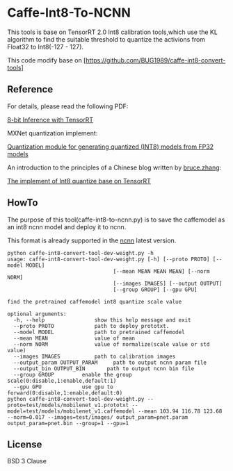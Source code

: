 # Caffe-Int8-To-NCNN

This tools is base on TensorRT 2.0 Int8 calibration tools,which use the KL algorithm to find the suitable threshold to quantize the activions from Float32 to Int8(-127 - 127).

This code modify  base on [https://github.com/BUG1989/caffe-int8-convert-tools] 


## Reference

For details, please read the following PDF:

[8-bit Inference with TensorRT](http://on-demand.gputechconf.com/gtc/2017/presentation/s7310-8-bit-inference-with-tensorrt.pdf) 

MXNet quantization implement:

[Quantization module for generating quantized (INT8) models from FP32 models](https://github.com/apache/incubator-mxnet/blob/master/python/mxnet/contrib/quantization.py)

An introduction to the principles of a Chinese blog written by [bruce.zhang](https://github.com/bigbigzxl):

[The implement of Int8 quantize base on TensorRT](https://zhuanlan.zhihu.com/zhangxiaolongOptimization)

## HowTo

The purpose of this tool(caffe-int8-to-ncnn.py)  is to save the caffemodel as an int8 ncnn model and deploy it to ncnn.

This format is already supported in the [ncnn](https://github.com/Tencent/ncnn) latest version.

```
python caffe-int8-convert-tool-dev-weight.py -h
usage: caffe-int8-convert-tool-dev-weight.py [-h] [--proto PROTO] [--model MODEL]
                                  [--mean MEAN MEAN MEAN] [--norm NORM]
                                  [--images IMAGES] [--output OUTPUT]
                                  [--group GROUP] [--gpu GPU]

find the pretrained caffemodel int8 quantize scale value

optional arguments:
  -h, --help            	show this help message and exit
  --proto PROTO         	path to deploy prototxt.
  --model MODEL         	path to pretrained caffemodel
  --mean MEAN           	value of mean
  --norm NORM           	value of normalize(scale value or std value)
  --images IMAGES       	path to calibration images
  --output_param OUTPUT_PARAM     path to output ncnn param file
  --output_bin OUTPUT_BIN       path to output ncnn bin file
  --group GROUP         enable the group scale(0:disable,1:enable,default:1)
  --gpu GPU             use gpu to forward(0:disable,1:enable,default:0)
python caffe-int8-convert-tool-dev-weight.py --proto=test/models/mobilenet_v1.prototxt --model=test/models/mobilenet_v1.caffemodel --mean 103.94 116.78 123.68 --norm=0.017 --images=test/images/ output_param=pnet.param output_param=pnet.bin --group=1 --gpu=1
```
## License

BSD 3 Clause
